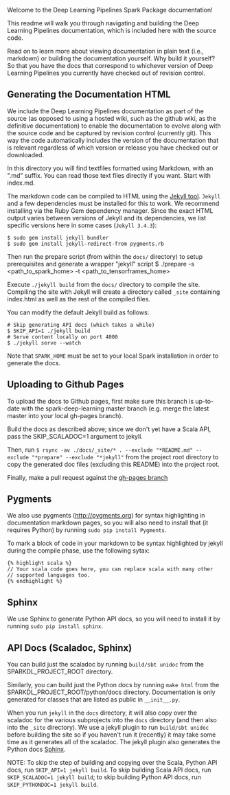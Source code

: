 Welcome to the Deep Learning Pipelines Spark Package documentation!

This readme will walk you through navigating and building the Deep Learning Pipelines documentation, which is
included here with the source code.

Read on to learn more about viewing documentation in plain text (i.e., markdown) or building the
documentation yourself. Why build it yourself? So that you have the docs that correspond to
whichever version of Deep Learning Pipelines you currently have checked out of revision control.

## Generating the Documentation HTML

We include the Deep Learning Pipelines documentation as part of the source (as opposed to using a hosted wiki, such as
the github wiki, as the definitive documentation) to enable the documentation to evolve along with
the source code and be captured by revision control (currently git). This way the code automatically
includes the version of the documentation that is relevant regardless of which version or release
you have checked out or downloaded.

In this directory you will find textfiles formatted using Markdown, with an ".md" suffix. You can
read those text files directly if you want. Start with index.md.

The markdown code can be compiled to HTML using the [Jekyll tool](http://jekyllrb.com).
`Jekyll` and a few dependencies must be installed for this to work. We recommend
installing via the Ruby Gem dependency manager. Since the exact HTML output
varies between versions of Jekyll and its dependencies, we list specific versions here
in some cases (`Jekyll 3.4.3`):

    $ sudo gem install jekyll bundler
    $ sudo gem install jekyll-redirect-from pygments.rb


Then run the prepare script (from within the `docs/` directory)
 to setup prerequisites and generate a wrapper "jekyll" script
	$ ./prepare -s <path_to_spark_home> -t <path_to_tensorframes_home>

Execute `./jekyll build` from the `docs/` directory to compile the site. Compiling the site with
Jekyll will create a directory called `_site` containing index.html as well as the rest of the
compiled files.

You can modify the default Jekyll build as follows:

    # Skip generating API docs (which takes a while)
    $ SKIP_API=1 ./jekyll build
    # Serve content locally on port 4000
    $ ./jekyll serve --watch

Note that `SPARK_HOME` must be set to your local Spark installation in order to generate the docs.

## Uploading to Github Pages

To upload the docs to Github pages, first make sure this branch is up-to-date with the
spark-deep-learning master branch (e.g. merge the latest master into your local gh-pages branch).

Build the docs as described above; since we don't yet have a Scala API, pass the SKIP_SCALADOC=1
argument to jekyll.

Then, run `$ rsync -av ./docs/_site/* . --exclude "*README.md" --exclude "*prepare" --exclude "*jekyll"`
from the project root directory to copy the generated doc files (excluding this README) into the
project root.

Finally, make a pull request against the
[gh-pages branch](https://github.com/databricks/spark-deep-learning/tree/gh-pages)

## Pygments

We also use pygments (http://pygments.org) for syntax highlighting in documentation markdown pages,
so you will also need to install that (it requires Python) by running `sudo pip install Pygments`.

To mark a block of code in your markdown to be syntax highlighted by jekyll during the compile
phase, use the following sytax:

    {% highlight scala %}
    // Your scala code goes here, you can replace scala with many other
    // supported languages too.
    {% endhighlight %}

## Sphinx

We use Sphinx to generate Python API docs, so you will need to install it by running
`sudo pip install sphinx`.

## API Docs (Scaladoc, Sphinx)

You can build just the scaladoc by running `build/sbt unidoc` from the SPARKDL_PROJECT_ROOT directory.

Similarly, you can build just the Python docs by running `make html` from the
SPARKDL_PROJECT_ROOT/python/docs directory. Documentation is only generated for classes that are listed as
public in `__init__.py`.

When you run `jekyll` in the `docs` directory, it will also copy over the scaladoc for the various
subprojects into the `docs` directory (and then also into the `_site` directory). We use a
jekyll plugin to run `build/sbt unidoc` before building the site so if you haven't run it (recently) it
may take some time as it generates all of the scaladoc.  The jekyll plugin also generates the
Python docs [Sphinx](http://sphinx-doc.org/).

NOTE: To skip the step of building and copying over the Scala, Python API docs, run `SKIP_API=1
jekyll build`. To skip building Scala API docs, run `SKIP_SCALADOC=1 jekyll build`; to skip building Python API docs, run `SKIP_PYTHONDOC=1 jekyll build`.
